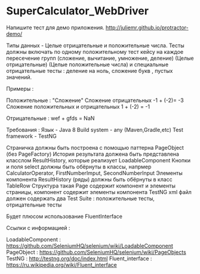 # SuperCalculator_WebDriver
Напишите тест для демо приложения.
http://juliemr.github.io/protractor-demo/
 
Типы данных - Целые отрицательные и положительные числа.
Тесты должны включать по одному положительному тест кейсу на каждое пересечение групп
(сложение, вычитание, умножение, деление) (Целые отрицательные) (Целые положительные числа)
и специальные отрицательные тесты : деление на ноль, сложение букв , пустых значений.
 
Примеры :
 
Положительные :
            "Сложение"
            Сложение отрицательных -1 + (-2)= -3
            Сложение положительных и отрицательных 1 + (-2) = -1
            
Отрицательные :
            wef + gfds = NaN
           
            
Требования :
Язык - Java 8
Build system - any (Maven,Gradle,etc)
Test framework - TestNG
 
Страничка должны быть построена с помощью паттерна PageObject (без PageFactory)
История результата должена быть представлена класслом ResultHistory, которые реализует LoadableComponent
Кнопки и поля select должны быть обёрнуты в классы, напрмер CalculatorOperator, FirstNumberImput, SecondNumberInput
Элементы компонента  ResultHistory (ряды) должны быть обёрнуты в класс TableRow
Структура такая Page содержит компонент и элементы страницы, компонент содержит элементы компонента
TestNG xml файл должен содержать два Test Suite : положительные тесты, отрицательные тесты
 
Будет плюсом использование FluentInterface
 
Ссылки с информацией :
 
LoadableComponent :  https://github.com/SeleniumHQ/selenium/wiki/LoadableComponent
PageObject : https://github.com/SeleniumHQ/selenium/wiki/PageObjects
TestNG : http://testng.org/doc/index.html
Fluent_interface :   https://ru.wikipedia.org/wiki/Fluent_interface
